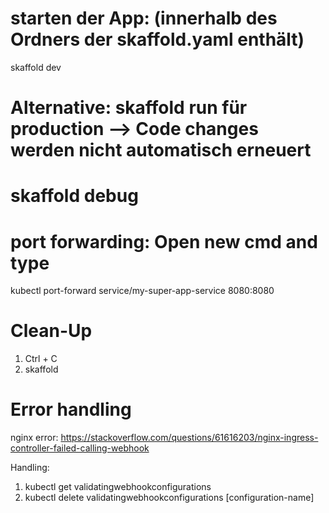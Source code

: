 # starten der App: (innerhalb des Ordners der skaffold.yaml enthält)

skaffold dev

# Alternative: skaffold run für production --> Code changes werden nicht automatisch erneuert

# skaffold debug

# port forwarding: Open new cmd and type

kubectl port-forward service/my-super-app-service 8080:8080

# Clean-Up

1. Ctrl + C
2. skaffold

# Error handling
nginx error: https://stackoverflow.com/questions/61616203/nginx-ingress-controller-failed-calling-webhook

Handling: 
1. kubectl get validatingwebhookconfigurations
2. kubectl delete validatingwebhookconfigurations [configuration-name]
